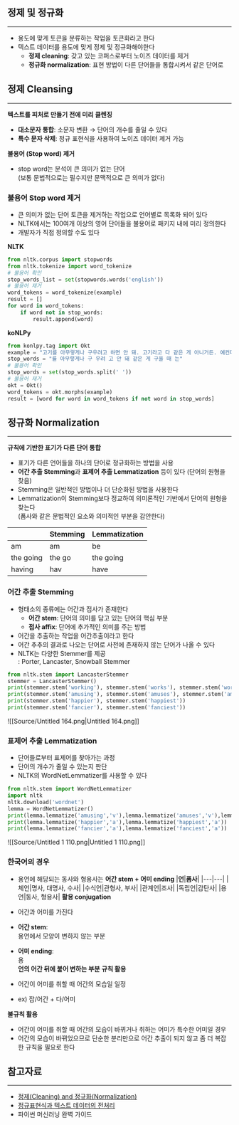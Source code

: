## 정제 및 정규화
---
- 용도에 맞게 토큰을 분류하는 작업을 토큰화라고 한다
- 텍스트 데이터를 용도에 맞게 정제 및 정규화해야한다
    - **정제 cleaning**: 갖고 있는 코퍼스로부터 노이즈 데이터를 제거
    - **정규화 normalization**: 표현 방법이 다른 단어들을 통합시켜서 같은 단어로
  
## 정제 Cleansing
---
**텍스트를 피처로 만들기 전에 미리 클렌징**
- **대소문자 통합**: 소문자 변환 → 단어의 개수를 줄일 수 있다
- **특수 문자 삭제**: 정규 표현식을 사용하여 노이즈 데이터 제거 가능
  
**불용어 (Stop word) 제거**
- stop word는 분석이 큰 의미가 없는 단어  
    (보통 문법적으로는 필수지만 문맥적으로 큰 의미가 없다)  
    
  
### 불용어 Stop word 제거
- 큰 의미가 없는 단어 토큰을 제거하는 작업으로 언어별로 목록화 되어 있다
- NLTK에서는 100여개 이상의 영어 단어들을 불용어로 패키지 내에 미리 정의한다
- 개발자가 직접 정의할 수도 있다
  
**NLTK**
```Python
from nltk.corpus import stopwords
from nltk.tokenize import word_tokenize
# 불용어 확인
stop_words_list = set(stopwords.words('english')) 
# 불용어 제거
word_tokens = word_tokenize(example)              
result = []
for word in word_tokens:
	if word not in stop_words:
		result.append(word)
```
  
**koNLPy**
```Python
from konlpy.tag import Okt
example = "고기를 아무렇게나 구우려고 하면 안 돼. 고기라고 다 같은 게 아니거든. 예컨대 삼겹살을 구울 때는 중요한 게 있지."
stop_words = "를 아무렇게나 구 우려 고 안 돼 같은 게 구울 때 는"
# 불용어 확인
stop_words = set(stop_words.split(' '))
# 불용어 제거
okt = Okt()
word_tokens = okt.morphs(example)
result = [word for word in word_tokens if not word in stop_words]
```
  
## 정규화 Normalization
---
**규칙에 기반한 표기가 다른 단어 통합**
- 표기가 다른 언어들을 하나의 단어로 정규화하는 방법을 사용
- **어간 추출 Stemming**과 **표제어 추출 Lemmatization** 등이 있다 (단어의 원형을 찾음)
- Stemming은 일반적인 방법이나 더 단순화된 방법을 사용한다
- Lemmatization이 Stemming보다 정교하여 의미론적인 기반에서 단어의 원형을 찾는다  
    (품사와 같은 문법적인 요소와 의미적인 부분을 감안한다)  
    
||**Stemming**|**Lemmatization**|
|---|---|---|
|am|am|be|
|the going|the go|the going|
|having|hav|have|
  
### 어간 추출 Stemming
- 형태소의 종류에는 어간과 접사가 존재한다
    - **어간 stem**: 단어의 의미를 담고 있는 단어의 핵심 부분
    - **접사 affix**: 단어에 추가적인 의미를 주는 방법
- 어간을 추출하는 작업을 어간추출이라고 한다
- 어간 추추의 결과로 나오는 단어로 사전에 존재하지 않는 단어가 나올 수 있다
- NLTK는 다양한 Stemmer를 제공  
    : Porter, Lancaster, Snowball Stemmer  
    
  
```Python
from nltk.stem import LancasterStemmer
stemmer = LancasterStemmer()
print(stemmer.stem('working'), stemmer.stem('works'), stemmer.stem('worked'))
print(stemmer.stem('amusing'), stemmer.stem('amuses'), stemmer.stem('amused'))
print(stemmer.stem('happier'), stemmer.stem('happiest'))
print(stemmer.stem('fancier'), stemmer.stem('fanciest'))
```
![[Source/Untitled 164.png|Untitled 164.png]]
  
### 표제어 추출 Lemmatization
- 단어들로부터 표제어를 찾아가는 과정
- 단어의 개수가 줄일 수 있는지 판단
- NLTK의 WordNetLemmatizer를 사용할 수 있다
  
```Python
from nltk.stem import WordNetLemmatizer
import nltk
nltk.download('wordnet')
lemma = WordNetLemmatizer()
print(lemma.lemmatize('amusing','v'),lemma.lemmatize('amuses','v'),lemma.lemmatize('amused','v'))
print(lemma.lemmatize('happier','a'),lemma.lemmatize('happiest','a'))
print(lemma.lemmatize('fancier','a'),lemma.lemmatize('fanciest','a'))
```
![[Source/Untitled 1 110.png|Untitled 1 110.png]]
  
### **한국어의 경우**
- 용언에 해당되는 동사와 형용사는 **어간 stem + 어미 ending**
|**언**|**품사**|
|---|---|
|체언|명사, 대명사, 수사|
|수식언|관형사, 부사|
|관계언|조사|
|독립언|감탄사|
|용언|동사, 형용사|
**활용 conjugation**
- 어간과 어미를 가진다
- **어간 stem**:  
    용언에서 모양이 변하지 않는 부분  
    
- **어미 ending**:  
    용  
    **언의 어간 뒤에 붙어 변하는 부분**
**규칙 활용**
- 어간이 어미를 취할 때 어간의 모습일 일정
- ex) 잡/어간 + 다/어미
  
**불규칙 활용**
- 어간이 어미를 취할 때 어간의 모습이 바뀌거나 취하는 어미가 특수한 어미일 경우
- 어간의 모습이 바뀌었으므로 단순한 분리만으로 어간 추출이 되지 않고 좀 더 복잡한 규칙을 필요로 한다
  
## 참고자료
---
- [정제(Cleaning) and 정규화(Normalization)](https://wikidocs.net/21693)
- [정규표현식과 텍스트 데이터의 전처리](https://wikidocs.net/171411)
- 파이썬 머신러닝 완벽 가이드